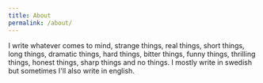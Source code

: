 ```yaml
---
title: About
permalink: /about/
---
```


I write whatever comes to mind, strange things, real things, short things, long things, dramatic things, hard things, bitter things, funny things, thrilling things, honest things, sharp things and no things. I mostly write in swedish but sometimes I'll also write in english.
